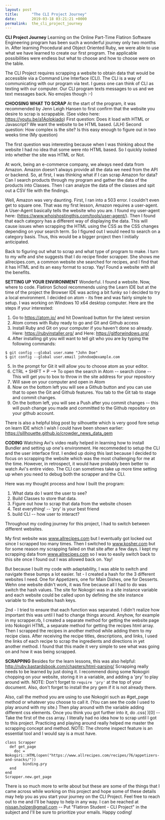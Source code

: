 ```yaml
---
layout: post
title:      "The CLI Project Journey"
date:       2019-03-18 03:21:21 +0000
permalink:  the_cli_project_journey
---
```


**CLI Project Journey**
Learning on the Online Part-Time Flatiron Software Engineering program has been such a wonderful journey only two months in. After learning Procedural and Object Oriented Ruby, we were able to use what we have learned to create our first program.  The applicable possibilities were endless but what to choose and how to choose were on the table.

The CLI Project requires scrapping a website to obtain data that would be accessible via a Command Line Interface (CLI). The CLI is a way of communicating with our program via text. I guess one can think of CLI as texting with our computer. Our CLI program texts messages to us and we text messages back. No emojies though :-) 

**CHOOSING WHAT TO SCRAP**
At the start of the program, it was recommended by Jenn Leigh Hansen to first confirm that the website you desire to scrap is scrappable. (See video here: https://youtu.be/a1AoIpkiado)
First question: Does it load with HTML or Javascript? We want the website to be HTML based. (JLH)
Second question: How complex is the site? Is this easy enough to figure out in two weeks time (My question)

The first question was interesting because when I was thinking about the website I had no idea that some were nto HTML based. So I quickly looked into whether the site was HTML or Not. 

At work, being an e-commerce company, we always need data from Amazon. Amazon doesn't always provide all the data we need from the API or backend. So, at first, I was thinking what if I can scrap Amazon for data? Can I search products through my program and gather the data of the products into Classes. Then I can analyze the data of the classes and spit out a CSV file with the findings. 

Well, Amazon was very daunting. First, I ran into a 503 error. I couldn't even get to square one. That was my first lesson, Amazon requires a user-agent. A User-Agent basically tells the website who you are. I found my user-agent here: (https://www.whoishostingthis.com/tools/user-agent/). Then I found that each category has a different way of displaying the data. This will cause issues when scrapping the HTML using the CSS as the CSS changes depending on your search term. So I figured out I would need to search on a category basis. Thus, this would be a bigger project then I initially anticipated. 

Back to figuring out what to scrap and what type of program to make. I turn to my wife and she suggests that I do recipe finder scrapper. She shows me allrecipes.com, a common website she searched for recipes, and I find that it has HTML and its an easy format to scrap. Yay! Found a website with all the benefits. 

**SETTING UP YOUR ENVIRONMENT**
Wonderful. I found a website. Now, where to code. Flatiron School recommends using the Learn IDE but at the time of the project the Browser IDE was acting a bit funky so I decided to try a local environment. I decided on atom - its free and was fairly simple to setup. 
I was working on Windows 10  x64 desktop computer.
Here are the steps if your interested:
1. Go to https://atom.io/ and hit Download button for the latest version
2. Atom comes with Ruby ready to go and Git and Github access
3. Install Ruby and Git on your computer if you haven't done so already. Here: https://rubyinstaller.org/ and Here: https://gitforwindows.org/
4. After installing git you will want to tell git who you are by typing the following commands:
```
$ git config --global user.name "John Doe"
$ git config --global user.email johndoe@example.com
```
5. In the prompt for Git it will allow you to choose atom as your editor.
6. CTRL + SHIFT + P --> To open the search in Atom -- search clone -- This will get you to box to throw in the site address for your repository
7. Will save on your computer and open in Atom
8. Now on the bottom left you will see a Github button and you can use that to open the Git and Github features. You tab to the Git tab to stage and commit changes.
9. On the bottom left, you will see a Push after you commit changes -- this will push change you made and committed to the Github repository on your github account.

There is also a helpful blog post by silhouette which is very good fore setup on learn IDE which I wish I could have been shown earlier: https://sillhouette.github.io/crowder_news_data_gem

**CODING**
Watching Avi's video really helped in learning how to install Bundler and setting up one's environment. He recommeded to setup the CLI and the user interface first. I ended up doing this last because I decided to focus on scrapping the website which was the most challenging for me at the time. However, in retrospect, it would have probably been better to watch Avi's entire video. The CLI can sometimes take up more time setting up when you need to debug both the scrapper and the CLI.

Here was my thought process and how I built the program:
1. What data do I want the user to see? 
2. Build Classes to store that data.
3. Figure out how to scrap that data from the website chosen
4. Test everything! -- 'pry' is your best friend
5. build CLI -- how user to interact? 

Throughout my coding journey for this project, I had to switch between different websites. 

My first website was www.allrecipes.com but I eventually got locked out since I scrapped too many times.
Then I switched to www.kosher.com but for some reason my scrapping failed on that site after a few days.
I kept my scrapping data from www.allrecipes.com so I was to easily switch back to this site once I found out I was allowed back on. Yay!

But because I built my code with adaptability, I was able to switch and navigate these bumps a lot easier.
1st - I created a hash for the 3 different websites I need. One for Appetizers, one for Main Dishes, one for Desserts. Wehn one website didn't work, it was fine because all I had to do was switch the hash values. The site for Nokogiri was in a site instance variable and each website could be called upon by defining the site instance variable to the websites hash keys. 

2nd - I tried to ensure that each function was separated. I didn't realize how important this was until I had to change things around. Anyhow, for example in my scrapper.rb, I created a separate method for getting the website page into Nokogiri HTML, a separate method for getting the recipes html array. Then I scrapped the recipes in another method while adding them to my recipe class. After receiving the recipe titles, descriptions, and links, I used the links of each recipe to scrap the ingredients and directions in yet another method. I found that this made it very simple to see what was going on and how it was being scrapped.

**SCRAPPING**
Besides for the learn lessons, this was also helpful: http://ruby.bastardsbook.com/chapters/html-parsing/
Scrapping really needs to be learned by just doing it. 
I recommend doing some Nokogiri chopping on your website, storing it in a variable, and adding a 'pry' to play around with. 
NOTE: Don't forget to ```require 'pry'``` at the top of your document. Also, don't forget to install the pry gem if it is not already there. 

Also, call the method you are using to use Nokogiri such as #get_page method or whatever you choose to call it. (You can see the code I used to play around with my site.) Then play around with the variable adding different css elements. Once you think you got further into it, do .css( )[0] -- Take the first of the css array. I literally had no idea how to scrap until I got to this project. Practicing and playing around really helped me master the scrapping concept and method. NOTE: The chrome inspect feature is an essential tool and I would say is a must have.
```
class Scrapper
  def get_page
    doc = Nokogiri::HTML(open("https://www.allrecipes.com/recipes/76/appetizers-and-snacks/"))
		binding.pry
  end
end
Scrapper.new.get_page
```

There is so much more to write about but these are some of the things that I came across while working on this project and hope some of these details may help you as you start your journey on the CLI Project. Feel free to reach out to me and I'll be happy to help in any way. I can be reached at nissan.holzer@gmail.com -- Put "Flatiron Student - CLI Project" in the subject and I'll be sure to prioritize your emails. Happy coding!



